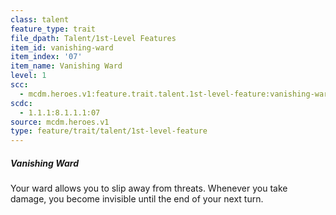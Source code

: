 ```yaml
---
class: talent
feature_type: trait
file_dpath: Talent/1st-Level Features
item_id: vanishing-ward
item_index: '07'
item_name: Vanishing Ward
level: 1
scc:
  - mcdm.heroes.v1:feature.trait.talent.1st-level-feature:vanishing-ward
scdc:
  - 1.1.1:8.1.1.1:07
source: mcdm.heroes.v1
type: feature/trait/talent/1st-level-feature
---
```


##### Vanishing Ward

Your ward allows you to slip away from threats. Whenever you take damage, you become invisible until the end of your next turn.
